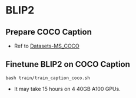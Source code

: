 # BLIP2

## Prepare COCO Caption

- Ref to [Datasets-MS_COCO](https://github.com/X1AOX1A/Datasets/tree/main/MS_COCO)

## Finetune BLIP2 on COCO Caption

```shell
bash train/train_caption_coco.sh
```

- It may take 15 hours on 4 40GB A100 GPUs.